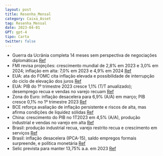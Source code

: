 ```yaml
---
layout: post
title: Resenha_Mensal
category: Caixa_Asset
tag: Resenha_Mensal
date: 2023-04-01
GPT: gpt-4
tipo: Carta
twitter: false
---
```


- Guerra da Ucrânia completa 14 meses sem perspectiva de negociações diplomáticas
<a href="#" onclick="search_on_pdf('Abril de  2023 RESENHA MENSAL CAIXA DTVM DITER—Diretoria Gestão de Fundos de Investimento       ')">Ref</a>
- FMI revisa projeções: crescimento mundial de 2,8% em 2023 e 3,0% em 2024; inflação em alta: 7,0% em 2023 e 4,9% em 2024
<a href="#" onclick="search_on_pdf('3,0% em 2024, enquanto a inflação apresentou uma tendência de alta, de 6,6% para 7,0% em 2023 e de 4')">Ref</a>
- EUA: ata do FOMC cita inflação elevada e possibilidade de interrupção do ciclo de elevação dos juros
<a href="#" onclick="search_on_pdf('EUA • Em abril, na ata da última reunião do FOMC, em que os juros foram elevados em 0,25 ponto per')">Ref</a>
- EUA: PIB do 1º trimestre 2023 cresce 1,1% (T/T anualizado); desemprego recua e vendas no varejo recuam
<a href="#" onclick="search_on_pdf('• Com relação à Atividade, a divulgação da 1ª prévia do PIB do primeiro trimestre de 2023 mostrou c')">Ref</a>
- Zona do Euro: inflação desacelera para 6,9% (A/A) em março; PIB cresce 0,1% no 1º trimestre 2023
<a href="#" onclick="search_on_pdf('Zona do Euro • Na Zona do Euro, a prévia da inflação medida pelo do CPI de março desacelerou de 8,')">Ref</a>
- BCE reforça avaliação de inflação persistente e riscos de alta, mas afirma condições de liquidez sólidas
<a href="#" onclick="search_on_pdf('haviam sido contidos, sendo assim, as condições de liquidez permaneciam sólidas. Diante disso, a con')">Ref</a>
- China: crescimento do PIB no 1T2023 em 4,5% (A/A), produção industrial e vendas no varejo em alta
<a href="#" onclick="search_on_pdf('resultado veio significativamente acima da expectativa do mercado (4,0%). Com a divulgação, o PIB ch')">Ref</a>
- Brasil: produção industrial recua, varejo restrito recua e crescimento em serviços
<a href="#" onclick="search_on_pdf('nual, o setor industrial foi ao terreno negativo, ao sair de 0,3% para -2,4% (A/A). No acumulado em ')">Ref</a>
- Brasil: inflação desacelera (IPCA-15), saldo empregos formais surpreende, e política monetária
<a href="#" onclick="search_on_pdf('das, os destaques foram o recuo na arrecadação de IRPJ/CSLL (-5.87% = - R$2 bi, A/A, real) e a menor')">Ref</a>
- Selic prevista para manter 13,75% a.a. em 2023
<a href="#" onclick="search_on_pdf('e o executivo federal. Diante do quadro e das discussões, em nosso cenário base, a Selic deve contin')">Ref</a>
